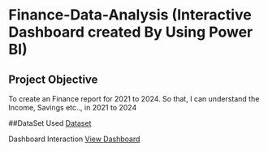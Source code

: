 # Finance-Data-Analysis (Interactive Dashboard created By Using Power BI)
## Project Objective
To create an Finance report  for 2021 to 2024. So that, I can understand the Income, Savings etc.., in 2021 to 2024

##DataSet Used
 <a href="https://github.com/Karthikeswaran1905/Data-Analysis-Finance-Dashboard/blob/main/Finance%20Dataset.xlsx">Dataset</a>

 
 Dashboard Interaction <a href="https://github.com/Karthikeswaran1905/Data-Analysis-Finance-Dashboard/blob/main/Finance%20Analysis.pbix">View Dashboard</a>
